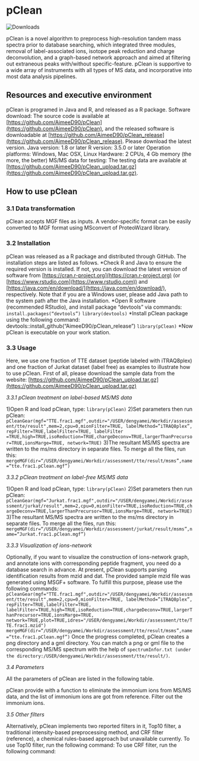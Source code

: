 # pClean

![Downloads](https://img.shields.io/github/downloads/AimeeD90/pClean_release/total.svg)

pClean is a novel algorithm to preprocess high-resolution tandem mass spectra prior to database searching, which integrated three modules, removal of label-associated ions, isotope peak reduction and charge deconvolution, and a graph-based network approach and aimed at filtering out extraneous peaks with/without specific-feature. pClean is supportive to a wide array of instruments with all types of MS data, and incorporative into most data analysis pipelines.

## Resources and executive environment

pClean is programed in Java and R, and released as a R package.
Software download: The source code is available at [https://github.com/AimeeD90/pClean](https://github.com/AimeeD90/pClean), and the released software is downloadable at [https://github.com/AimeeD90/pClean_release](https://github.com/AimeeD90/pClean_release). Please download the latest version.
Java version: 1.8 or later
R version: 3.5.0 or later
Operation platforms: Windows, Mac OSX, Linux
Hardware: 2 CPUs, 4 Gb memory (the more, the better) 
MS/MS data for testing: The testing data are available at [https://github.com/AimeeD90/pClean_upload.tar.gz](https://github.com/AimeeD90/pClean_upload.tar.gz).

## How to use pClean

### 3.1 Data transformation

pClean accepts MGF files as inputs. A vendor-specific format can be easily converted to MGF format using MSconvert of ProteoWizard library.

### 3.2 Installation

pClean was released as a R package and distributed through GitHub. The installation steps are listed as follows.
*Check R and Java to ensure the required version is installed. If not, you can download the latest version of software from [https://cran.r-project.org](https://cran.r-project.org) (or [https://www.rstudio.com](https://www.rstudio.com)) and [https://java.com/en/download/](https://java.com/en/download/), respectively. Note that if you are a Windows user, please add Java path to the system path after the Java installation.
*Open R software (recommended RStudio), and install package “devtools” via commands:
    `install.packages(“devtools”)`
    `library(devtools)`
*Install pClean package using the following command:
  devtools::install_github(“AimeeD90/pClean_release”)
    `library(pClean)`
*Now pClean is executable on your work station.

### 3.3 Usage

Here, we use one fraction of TTE dataset (peptide labeled with iTRAQ8plex) and one fraction of Jurkat dataset (label free) as examples to illustrate how to use pClean. First of all, please download the sample data from the website: [https://github.com/AimeeD90/pClean_upload.tar.gz](https://github.com/AimeeD90/pClean_upload.tar.gz)

*3.3.1 pClean treatment on label-based MS/MS data*

1)Open R and load pClean, type: 
    `library(pClean)`
2)Set parameters then run pClean:
    `pCleanGear(mgf="TTE.frac1.mgf",outdir="/USER/dengyamei/Workdir/assessment/tte/result",mem=2,cpu=0,mionFilter=TRUE, labelMethod=”iTRAQ8plex”, repFilter=TRUE,labelFilter=TRUE, labelFilter =TRUE,high=TRUE,isoReduction=TRUE,chargeDeconv=TRUE,largerThanPrecursor=TRUE,ionsMarge=TRUE, network=TRUE)`
3)The resultant MS/MS spectra are written to the ms/ms directory in separate files. To merge all the files, run this:
    `mergeMGF(dir=“/USER/dengyamei/Workdir/assessment/tte/result/msms”,name=“tte.frac1.pClean.mgf”)`
    
*3.3.2 pClean treatment on label-free MS/MS data*

1)Open R and load pClean, type: 
    `library(pClean)`
2)Set parameters then run pClean:
    `pCleanGear(mgf="Jurkat.frac1.mgf",outdir="/USER/dengyamei/Workdir/assessment/jurkat/result",mem=2,cpu=0,mionFilter=TRUE,isoReduction=TRUE,chargeDeconv=TRUE,largerThanPrecursor=TRUE,ionsMarge=TRUE, network=TRUE)`
3)The resultant MS/MS spectra are written to the ms/ms directory in separate files. To merge all the files, run this:
    `mergeMGF(dir=“/USER/dengyamei/Workdir/assessment/jurkat/result/msms”,name=“Jurkat.frac1.pClean.mgf”)`
    
*3.3.3 Visualization of ions-network*

Optionally, if you want to visualize the construction of ions-network graph, and annotate ions with corresponding peptide fragment, you need do a database search in advance. At present, pClean supports parsing identification results from mzid and dat. The provided sample mzid file was generated using MSGF+ software. To fulfill this purpose, please use the following commands:
    `pCleanGear(mgf="TTE.frac1.mgf",outdir="/USER/dengyamei/Workdir/assessment/tte/result",mem=2,cpu=0,mionFilter=TRUE, labelMethod=”iTRAQ8plex”, repFilter=TRUE,labelFilter=TRUE, labelFilter=TRUE,high=TRUE,isoReduction=TRUE,chargeDeconv=TRUE,largerThanPrecursor=TRUE,ionsMarge=TRUE, network=TRUE,plot=TRUE,idres="/USER/dengyamei/Workdir/assessment/tte/TTE.frac1.mzid")`
    `mergeMGF(dir=“/USER/dengyamei/Workdir/assessment/tte/result/msms”,name=“tte.frac1.pClean.mgf”)`
Once the progress completed, pClean creates a png directory and a gml directory. You can match a png or gml file to the corresponding MS/MS spectrum with the help of `spectrumInfor.txt (under the directory:/USER/dengyamei/Workdir/assessment/tte/result/)`.

*3.4 Parameters*

All the parameters of pClean are listed in the following table.


pClean provide with a function to eliminate the immonium ions from MS/MS data, and the list of immonium ions are got from reference. Filter out the immonium ions.

*3.5 Other filters*

Alternatively, pClean implements two reported filters in it, Top10 filter, a traditional intensity-based preprocessing method, and CRF filter (reference), a chemical rules-based approach but unavailable currently. 
To use Top10 filter, run the following command:
To use CRF filter, run the following command:
